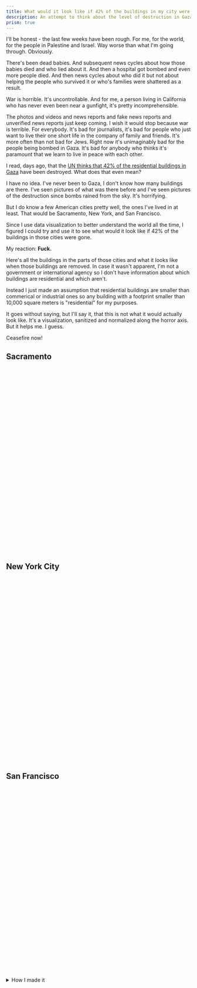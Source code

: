 ```yaml
---
title: What would it look like if 42% of the buildings in my city were gone?
description: An attempt to think about the level of destruction in Gaza right now with maps.
prism: true
---
```


I'll be honest - the last few weeks have been rough. For me, for the world, for the people in Palestine and Israel. Way worse than what I'm going through. Obviously.

There's been dead babies. And subsequent news cycles about how those babies died and who lied about it. And then a hospital got bombed and even more people died. And then news cycles about who did it but not about helping the people who survived it or who's families were shattered as a result.

War is horrible. It's uncontrollable. And for me, a person living in California who has never even been near a gunfight, it's pretty incomprehensible.

The photos and videos and news reports and fake news reports and unverified news reports just keep coming. I wish it would stop because war is terrible. For everybody. It's bad for journalists, it's bad for people who just want to live their one short life in the company of family and friends. It's more often than not bad for Jews. Right now it's unimaginably bad for the people being bombed in Gaza. It's bad for anybody who thinks it's paramount that we learn to live in peace with each other.

I read, days ago, that the [UN thinks that 42% of the residential buildings in Gaza](https://www.newarab.com/news/gaza-42-housing-units-destroyed-damaged-israel) have been destroyed. What does that even mean?

I have no idea. I've never been to Gaza, I don't know how many buildings are there. I've seen pictures of what was there before and I've seen pictures of the destruction since bombs rained from the sky. It's horrifying.

But I do know a few American cities pretty well, the ones I've lived in at least. That would be Sacramento, New York, and San Francisco.

Since I use data visualization to better understand the world all the time, I figured I could try and use it to see what would it look like if 42% of the buildings in those cities were gone.

My reaction: <strong>Fuck.</strong>

Here's all the buildings in the parts of those cities and what it looks like when those buildings are removed. In case it wasn't apparent, I'm not a government or international agency so I don't have information about which buildings are residential and which aren't.

Instead I just made an assumption that residential buildings are smaller than commerical or industrial ones so any building with a footprint smaller than 10,000 square meters is "residential" for my purposes.

It goes without saying, but I'll say it, that this is not what it would actually look like. It's a visualization, sanitized and normalized along the horror axis. But it helps me. I guess.

Ceasefire now!

<h2>Sacramento</h2>
<div id="sacramento-map" style="height: 500px;"></div>

<h2>New York City</h2>
<div id="new-york-city-map" style="height: 500px;"></div>


<h2>San Francisco</h2>
<div id="san-francisco-map" style="height: 500px;"></div>

<details style="margin-top: 1rem;">
  <summary>How I made it</summary>
  <div>
    <ol>
      <li>I downloaded the building footprints from <a href="https://github.com/Microsoft/USBuildingFootprints">Microsoft</a>.</li>
      <li>
        Next, I used Mapshaper to clip the GeoJSON to a much smaller size for each city. Sacramento for example:
        <pre><code class="language-sh">mapshaper-xl 15gb -i California.geojson -clip bbox=-121.573505,38.537022,-121.406479,38.622772 -o format=geojson sacramento-clipped.json</code></pre>
      </li>
      <li>
        After that, I generated a new GeoJSON file that has a <code>removed</code> attribute set to <code>true</code> or <code>false</code> using a script. This variable determines if the building fades in and out or doesn't animate at all.
<pre><code class="language-js">import { promises as fs } from 'fs'
import area from '@turf/area'
import sacramento from './sacramento-clipped.json' assert { type: 'json' }
const { features } = sacramento
const percent = .42
const areaThreshold = 10000
const belowArea = features.filter(feature => {
    const a = area(feature)
    return a < areaThreshold
})
const l = belowArea.length * percent
let aboveOrEqualAreaCount = 0
const transformed = features.map((feature, i) => {
  const a = area(feature)
  feature.properties.removed = false
  if (a >= areaThreshold) {
    aboveOrEqualAreaCount += 1
  } else {
    let ii = i - aboveOrEqualAreaCount
    if (ii < l) {
      feature.properties.removed = true
    }
  }
  return feature
})
const featureCollection = { type: 'FeatureCollection', features: transformed }
await fs.writeFile('sacramento.json', JSON.stringify(featureCollection))
</code></pre>
      </li>
      <li>
        Finally, I used <code>tippecanoe</code> to generate <a href="https://github.com/protomaps/PMTiles">PMTiles</a> which are super easy to host and use.
        <pre><code class="language-sh">tippecanoe -o sacramento.pmtiles sacramento.json</code></pre>
      </li>
    </ol>
  </div>
</details>

<link rel="stylesheet" href="https://unpkg.com/maplibre-gl@3.3.1/dist/maplibre-gl.css">
<script src="https://unpkg.com/maplibre-gl@3.3.1/dist/maplibre-gl.js" crossorigin="anonymous"></script>
<script src="https://unpkg.com/pmtiles@2.11.0/dist/index.js"></script>

<script src="/js/percent-of-buildings.js"></script>